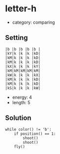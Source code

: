 # letter-h
- category: comparing

## Setting

```
|b |b |b |b |b |
|kY|k |k |k |kD|
|kM|k |k |k |kD|
|kM|k |k |k |kD|
|kX|k |k |k |kY|
|kM|kM|kM|kM|kM|
|kW|k |k |k |kX|
|kM|k |k |k |kD|
|kM|k |k |k |kD|
|kS|k |k |k |kW|
```
- energy: 4
- length: 5

## Solution

```
while color() != 'b':
    if position() == 1:
        shoot()
        shoot()
    fly()
```
